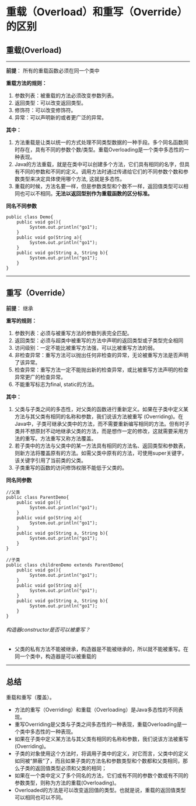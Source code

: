 # 重载（Overload）和重写（Override）的区别


<!--more-->
## 重载(Overload)

------

**前提**： 所有的重载函数必须在同一个类中

**重载方法的规则：**

1. 参数列表：被重载的方法必须改变参数列表。
2. 返回类型：可以改变返回类型。
3. 修饰符：可以改变修饰符。
4. 异常：可以声明新的或者更广泛的异常。

**其中：**

1. 方法重载是让类以统一的方式处理不同类型数据的一种手段。多个同名函数同时存在，具有不同的参数个数/类型。重载Overloading是一个类中多态性的一种表现。
2. Java的方法重载，就是在类中可以创建多个方法，它们具有相同的名字，但具有不同的参数和不同的定义。调用方法时通过传递给它们的不同参数个数和参数类型来决定具体使用哪个方法, 这就是多态性。
3. 重载的时候，方法名要一样，但是参数类型和个数不一样，返回值类型可以相同也可以不相同。**无法以返回型别作为重载函数的区分标准。**

**同名不同参数**

```
public class Demo{
    public void go(){
         System.out.println("go1");
    }
    public void go(String a){
         System.out.println("go1");
    }
    public void go(String a, String b){
         System.out.println("go1");
    }
}
```



------

## 重写（Override）

**前提**： 继承

**重写的规则：**

1. 参数列表：必须与被重写方法的参数列表完全匹配。
2. 返回类型：必须与超类中被重写的方法中声明的返回类型或子类型完全相同
3. 访问级别：一定不能比被重写方法强，可以比被重写方法的弱。
4. 非检查异常：重写方法可以抛出任何非检查的异常，无论被重写方法是否声明了该异常。
5. 检查异常：重写方法一定不能抛出新的检查异常，或比被重写方法声明的检查异常更广的检查异常。
6. 不能重写标志为final, static的方法。

**其中：**

1. 父类与子类之间的多态性，对父类的函数进行重新定义。如果在子类中定义某方法与其父类有相同的名称和参数，我们说该方法被重写 (Overriding)。在Java中，子类可继承父类中的方法，而不需要重新编写相同的方法。但有时子类并不想原封不动地继承父类的方法，而是想作一定的修改，这就需要采用方法的重写。方法重写又称方法覆盖。
2. 若子类中的方法与父类中的某一方法具有相同的方法名、返回类型和参数表，则新方法将覆盖原有的方法。如需父类中原有的方法，可使用super关键字，该关键字引用了当前类的父类。
3. 子类重写的函数的访问修饰权限不能低于父类的。

**同名同参数**

```
//父类
public class ParentDemo{
    public void go(){
         System.out.println("go1");
    }
    public void go(String a){
         System.out.println("go1");
    }
    public void go(String a, String b){
         System.out.println("go1");
    }	
}

//子类
public class childrenDemo extends ParentDemo{
    public void go(){
         System.out.println("go1");
    }
    public void go(String a){
         System.out.println("go1");
    }
    public void go(String a, String b){
         System.out.println("go1");
    }
}
```

###### 构造器constructor是否可以被重写？

- 父类的私有方法不能被继承，构造器是不能被继承的，所以就不能被重写。在同一个类中，构造器是可以被重载的

------

## 总结

重载和重写（覆盖）。

- 方法的重写（Overriding）和重载（Overloading）是Java多态性的不同表现。
- 重写Overriding是父类与子类之间多态性的一种表现，重载Overloading是一个类中多态性的一种表现。
- 如果在子类中定义某方法与其父类有相同的名称和参数，我们说该方法被重写 (Overriding)。
- 子类的对象使用这个方法时，将调用子类中的定义，对它而言，父类中的定义如同被“屏蔽”了，而且如果子类的方法名和参数类型和个数都和父类相同，那么子类的返回值类型必须和父类的相同；
- 如果在一个类中定义了多个同名的方法，它们或有不同的参数个数或有不同的参数类型，则称为方法的重载(Overloading)。
- Overloaded的方法是可以改变返回值的类型。也就是说，重载的返回值类型可以相同也可以不同。



